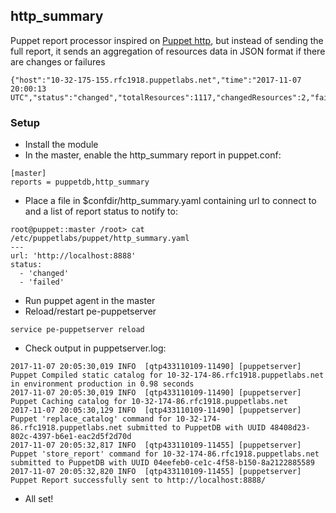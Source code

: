 ## http_summary

Puppet report processor inspired on [Puppet http](https://puppet.com/docs/puppet/5.3/report.html#http),
but instead of sending the full report, it sends an aggregation of resources data in JSON format if
there are changes or failures

```
{"host":"10-32-175-155.rfc1918.puppetlabs.net","time":"2017-11-07 20:00:13 UTC","status":"changed","totalResources":1117,"changedResources":2,"failedResources":0}
```

### Setup

- Install the module
- In the master, enable the http_summary report in puppet.conf:

```
[master]
reports = puppetdb,http_summary
```

- Place a file in $confdir/http_summary.yaml containing url to connect to and
a list of report status to notify to:

```
root@puppet::master /root> cat /etc/puppetlabs/puppet/http_summary.yaml
---
url: 'http://localhost:8888'
status:
  - 'changed'
  - 'failed'
```

- Run puppet agent in the master
- Reload/restart pe-puppetserver

```
service pe-puppetserver reload
```

- Check output in puppetserver.log:

```
2017-11-07 20:05:30,019 INFO  [qtp433110109-11490] [puppetserver] Puppet Compiled static catalog for 10-32-174-86.rfc1918.puppetlabs.net in environment production in 0.98 seconds
2017-11-07 20:05:30,019 INFO  [qtp433110109-11490] [puppetserver] Puppet Caching catalog for 10-32-174-86.rfc1918.puppetlabs.net
2017-11-07 20:05:30,129 INFO  [qtp433110109-11490] [puppetserver] Puppet 'replace_catalog' command for 10-32-174-86.rfc1918.puppetlabs.net submitted to PuppetDB with UUID 48408d23-802c-4397-b6e1-eac2d5f2d70d
2017-11-07 20:05:32,817 INFO  [qtp433110109-11455] [puppetserver] Puppet 'store_report' command for 10-32-174-86.rfc1918.puppetlabs.net submitted to PuppetDB with UUID 04eefeb0-ce1c-4f58-b150-8a2122885589
2017-11-07 20:05:32,820 INFO  [qtp433110109-11455] [puppetserver] Puppet Report successfully sent to http://localhost:8888/
```

- All set!
